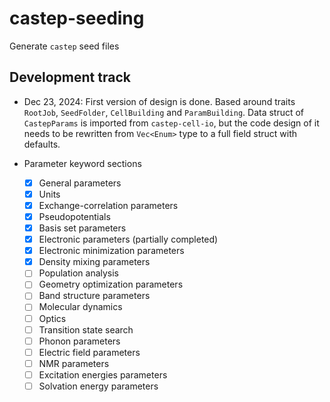 # castep-seeding

Generate `castep` seed files

## Development track

- Dec 23, 2024: First version of design is done. Based around traits `RootJob`, `SeedFolder`, `CellBuilding` and `ParamBuilding`.
  Data struct of `CastepParams` is imported from `castep-cell-io`, but the code
  design of it needs to be rewritten from `Vec<Enum>` type to a full field
  struct with defaults.

- Parameter keyword sections
  - [x] General parameters
  - [x] Units
  - [x] Exchange-correlation parameters
  - [x] Pseudopotentials
  - [x] Basis set parameters
  - [x] Electronic parameters (partially completed)
  - [x] Electronic minimization parameters
  - [x] Density mixing parameters
  - [ ] Population analysis
  - [ ] Geometry optimization parameters
  - [ ] Band structure parameters
  - [ ] Molecular dynamics
  - [ ] Optics
  - [ ] Transition state search
  - [ ] Phonon parameters
  - [ ] Electric field parameters
  - [ ] NMR parameters
  - [ ] Excitation energies parameters
  - [ ] Solvation energy parameters
